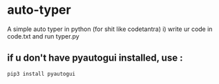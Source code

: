 # auto-typer

A simple auto typer in python (for shit like codetantra)
i) write ur code in code.txt and run typer.py

## if u don't have pyautogui installed, use :

`pip3 install pyautogui`
